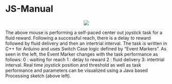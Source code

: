 # JS-Manual

<p align="center">
  <img src = "https://github.com/JS-Manual-GitHub/JS-Manual/blob/master/Demo/JSGithubDemo.gif">
</p>

<p style="text-align:center;">

The above mouse is performing a self-paced center out joystick task for a fluid reward. Following a successful reach, there is a delay to reward followed by fluid delivery and then an intertrial interval. The task is written in C++ for Arduino and uses Switch Case logic defined by “Event Markers”.  As seen in the left, the Event Marker changes with the task performance as follows:
0 : waiting for reach
1 : delay to reward
2 : fluid delivery 
3: intertrial interval.
Real time joystick position and threshold as well as task performance and parameters can be visualized using a Java based Processing sketch (above left). 
 
</p>
